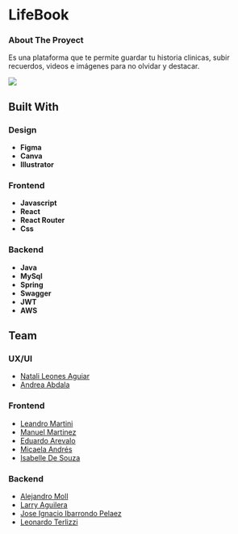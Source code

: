 # LifeBook
    
### About The Proyect
Es una plataforma que te permite guardar tu historia clinicas, subir recuerdos, videos e imágenes para no olvidar y destacar.

![](https://res.cloudinary.com/dytpump6i/image/upload/v1668705729/LifeBook2_2_1_kdgf1m.png)

## Built With

### Design
- **Figma**
- **Canva**
- **Illustrator**

### Frontend
- **Javascript**
- **React**
- **React Router**
- **Css**

### Backend
- **Java**
- **MySql**
- **Spring**
- **Swagger**
- **JWT**
- **AWS**

## Team

### UX/UI
- [Natali Leones Aguiar](https://www.linkedin.com/in/na-leones-aguiar/)
- [Andrea Abdala](https://www.linkedin.com/in/andruabdala)

### Frontend
- [Leandro Martini](https://www.linkedin.com/in/leandro-martini-developer/)
- [Manuel Martinez](https://www.linkedin.com/in/manuelmartinez92/)
- [Eduardo Arevalo](https://www.linkedin.com/in/eduardo-arevalo-/)
- [Micaela Andrés](https://www.linkedin.com/in/micaelaandres)
- [Isabelle De Souza](https://www.linkedin.com/in/isabelledesouza )

### Backend
- [Alejandro Moll](https://www.linkedin.com/in/alejandro-moll-5955645a/)
- [Larry Aguilera](https://www.linkedin.com/in/larry-aguilera-081340b1/)
- [Jose Ignacio Ibarrondo Pelaez](https://www.linkedin.com/in/jos%C3%A9ignacioibarrondopelaez)
- [Leonardo Terlizzi](https://www.linkedin.com/in/lterlizzi/)


